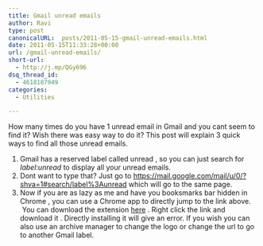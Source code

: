 ```yaml
---
title: Gmail unread emails
author: Ravi
type: post
canonicalURL:  posts/2011-05-15-gmail-unread-emails.html
date: 2011-05-15T11:33:28+00:00
url: /gmail-unread-emails/
short-url:
  - http://j.mp/QGy696
dsq_thread_id:
  - 4618187949
categories:
  - Utilities

---
```

How many times do you have 1 unread email in Gmail and you cant seem to find it? Wish there was easy way to do it? This post will explain 3 quick ways to find all those unread emails.

  1. Gmail has a reserved label called unread , so you can just search for _label:unread_ to display all your unread emails.
  2. Dont want to type that? Just go to <https://mail.google.com/mail/u/0/?shva=1#search/label%3Aunread> which will go to the same page.
  3. Now if you are as lazy as me and have you booksmarks bar hidden in Chrome , you can use a Chrome app to directly jump to the link above.  You can download the extension <a href="http://www.ravivyas.com/files/unread.crx" target="_blank">here</a> . Right click the link and download it . Directly installing it will give an error. If you wish you can also use an archive manager to change the logo or change the url to go to another Gmail label.